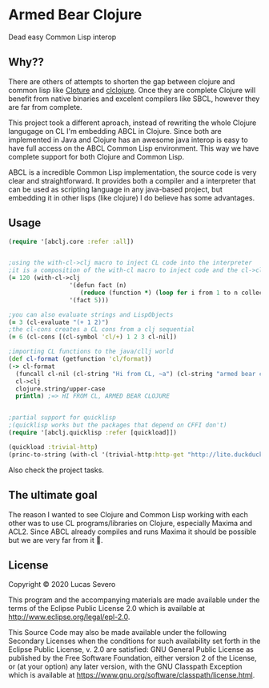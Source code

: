 # Armed Bear Clojure
Dead easy Common Lisp interop

## Why??

There are others of attempts to shorten the gap between clojure and common lisp like [Cloture](https://github.com/ruricolist/cloture) and [clclojure](https://github.com/joinr/clclojure).
Once they are complete Clojure will benefit from native binaries and excelent compilers like SBCL, however they are far from complete.

This project took a different aproach, instead of rewriting the whole Clojure langugage on CL I'm embedding ABCL in Clojure.
Since both are implemented in Java and Clojure has an awesome java interop is easy to have full access on the ABCL Common Lisp environment.
This way we have complete support for both Clojure and Common Lisp.

ABCL is a incredible Common Lisp implementation, the source code is very clear and straightforward.
It provides both a compiler and a interpreter that can be used as scripting language in any java-based project, but embedding it in other lisps (like clojure) I do believe has some advantages.


## Usage

```clojure
(require '[abclj.core :refer :all])


;using the with-cl->clj macro to inject CL code into the interpreter
;it is a composition of the with-cl macro to inject code and the cl->clj protocol to convert the CL java class to a clj relative
(= 120 (with-cl->clj
                 '(defun fact (n)
                    (reduce (function *) (loop for i from 1 to n collect i)))
                 '(fact 5)))

;you can also evaluate strings and LispObjects
(= 3 (cl-evaluate "(+ 1 2)")
;the cl-cons creates a CL cons from a clj sequential
(= 6 (cl-cons [(cl-symbol 'cl/+) 1 2 3 cl-nil])

;importing CL functions to the java/cllj world
(def cl-format (getfunction 'cl/format))
(-> cl-format
  (funcall cl-nil (cl-string "Hi from CL, ~a") (cl-string "armed bear clojure"))
  cl->clj
  clojure.string/upper-case
  println) ;=> HI FROM CL, ARMED BEAR CLOJURE


;partial support for quicklisp
;(quicklisp works but the packages that depend on CFFI don't)
(require '[abclj.quicklisp :refer [quickload]])

(quickload :trivial-http)
(princ-to-string (with-cl '(trivial-http:http-get "http://lite.duckduckgo.com/lite/")))
```
Also check the project tasks.

## The ultimate goal

The reason I wanted to see Clojure and Common Lisp working with each other was to use CL programs/libraries on Clojure, especially Maxima and ACL2.
Since ABCL already compiles and runs Maxima it should be possible but we are very far from it 🤷.

## License

Copyright © 2020 Lucas Severo

This program and the accompanying materials are made available under the
terms of the Eclipse Public License 2.0 which is available at
http://www.eclipse.org/legal/epl-2.0.

This Source Code may also be made available under the following Secondary
Licenses when the conditions for such availability set forth in the Eclipse
Public License, v. 2.0 are satisfied: GNU General Public License as published by
the Free Software Foundation, either version 2 of the License, or (at your
option) any later version, with the GNU Classpath Exception which is available
at https://www.gnu.org/software/classpath/license.html.
